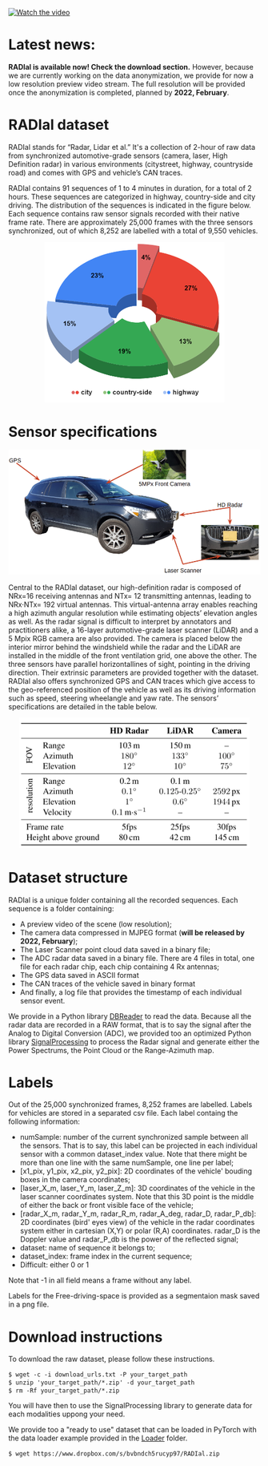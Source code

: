 [![Watch the video](https://img.youtube.com/vi/bBEKZ7dl7zE/maxresdefault.jpg)](https://youtu.be/bBEKZ7dl7zE)

# Latest news:
**RADIal is available now! Check the download section.**
However, because we are currently working on the data anonymization, we provide for now a low resolution preview video stream. The full resolution will be provided once the anonymization is completed, planned by **2022, February**. 


# RADIal dataset
RADIal stands for “Radar,  Lidar et  al.” It's a collection of 2-hour of raw  data  from  synchronized  automotive-grade  sensors (camera,  laser,  High Definition  radar)  in  various  environments  (citystreet,  highway,  countryside  road) and comes with GPS and vehicle’s CAN traces.

RADIal contains 91 sequences of 1 to 4 minutes in duration, for a total of 2 hours. These sequences are categorized in highway, country-side and city driving. The distribution of the sequences is indicated in the figure below. Each  sequence  contains raw  sensor signals recorded  with their native frame rate. There are approximately 25,000 frames with the three sensors synchronized, out of which 8,252 are labelled with a total of 9,550 vehicles.<br/>

<p align="center">
  <img src="images/RADIal_statistics.png" width="360" height="320">
</p>

# Sensor  specifications
<p align="center">
  <img src="images/vehicle.png">
</p>

Central  to  the RADIal  dataset,   our  high-definition  radar  is  composed  of NRx=16 receiving antennas and NTx= 12 transmitting antennas, leading to NRx·NTx= 192 virtual antennas. This virtual-antenna array enables reaching a high azimuth angular resolution while estimating objects’ elevation angles as well. As the radar signal is difficult to interpret by annotators and practitioners alike, a 16-layer automotive-grade laser scanner (LiDAR) and a 5 Mpix RGB camera are also provided. The  camera  is  placed  below  the  interior  mirror behind the windshield while the radar and the LiDAR are installed in the middle of the front ventilation grid, one above the other. The three sensors have parallel horizontallines of sight, pointing in the driving direction. Their extrinsic parameters are provided together with the dataset.  RADIal also offers synchronized GPS and CAN traces which give access to the geo-referenced position of the vehicle as well as its driving information such as speed, steering wheelangle and yaw rate. The sensors’ specifications are detailed in the table below.<br/>

<p align="center">
  <img src="images/Sensor_Specs.png" width="460" height="260" >
</p>

# Dataset structure
RADIal is a unique folder containing all the recorded sequences. Each sequence is a folder containing:
* A preview video of the scene (low resolution);
* The camera data compressed in MJPEG format (**will be released by 2022, February**);
* The Laser Scanner point cloud data saved in a binary file;
* The ADC radar data saved in a binary file. There are 4 files in total, one file for each radar chip, each chip containing 4 Rx antennas;
* The GPS data saved in ASCII format
* The CAN traces of the vehicle saved in binary format
* And finally, a log file that provides the timestamp of each individual sensor event.

We provide in a Python library [DBReader](https://github.com/valeoai/RADIal/tree/main/DBReader) to read the data.
Because all the radar data are recorded in a RAW format, that is to say the signal after the Analog to Digital Conversion (ADC), we provided too an optimized Python library [SignalProcessing](https://github.com/valeoai/RADIal/tree/main/SignalProcessing) to process the Radar signal and generate either the Power Spectrums, the Point Cloud or the Range-Azimuth map.

# Labels
Out of the 25,000 synchronized frames, 8,252 frames are labelled.
Labels for vehicles are stored in a separated csv file. Each label containg the following information:
* numSample: number of the current synchronized sample between all the sensors. That is to say, this label can be projected in each individual sensor with a common dataset_index	value. Note that there might be more than one line with the same numSample, one line per label;
* [x1_pix, y1_pix, x2_pix, y2_pix]: 2D coordinates of the vehicle' bouding boxes in the camera coordinates;
* [laser_X_m, laser_Y_m, laser_Z_m]: 3D coordinates of the vehicle in the laser scanner coordinates system. Note that this 3D point is the middle of either the back or front visible face of the vehicle;
* [radar_X_m, radar_Y_m, radar_R_m, radar_A_deg, radar_D, radar_P_db]: 2D coordinates (bird' eyes view) of the vehicle in the radar coordinates system either in cartesian (X,Y) or polar (R,A) coordinates. radar_D is the Doppler value and radar_P_db is the power of the reflected signal;
* dataset: name of sequence it belongs to;
* dataset_index: frame index in the current sequence;
* Difficult: either 0 or 1

Note that -1 in all field means a frame without any label.

Labels for the Free-driving-space is provided as a segmentaion mask saved in a png file.

# Download instructions
To download the raw dataset, please follow these instructions.
```
$ wget -c -i download_urls.txt -P your_target_path
$ unzip 'your_target_path/*.zip' -d your_target_path
$ rm -Rf your_target_path/*.zip
```
You will have then to use the SignalProcessing library to generate data for each modalities uppong your need.

We provide too a "ready to use" dataset that can be loaded in PyTorch with the data loader example provided in the [Loader](https://github.com/valeoai/RADIal/tree/main/loader) folder.
```
$ wget https://www.dropbox.com/s/bvbndch5rucyp97/RADIal.zip
```
